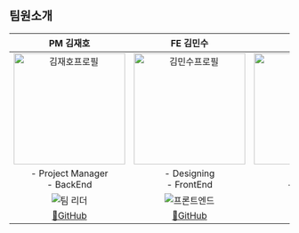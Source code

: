 ## 팀원소개 
|PM 김재호|FE 김민수|BE 박준걸|BE 전성환|
|:---:|:---:|:---:|:---:|
|<img alt="김재호프로필" src="https://avatars.githubusercontent.com/u/153428925?v=4" width="200" height="200">|<img width="200" height="200" alt="김민수프로필" src="https://avatars.githubusercontent.com/u/129649787?v=4">|<img width="200" height="200" alt="박준걸프로필" src="https://avatars.githubusercontent.com/u/116718062?v=4">|<img width="200" height="200" alt="전성환프로필" src="https://avatars.githubusercontent.com/u/79620128?v=4">|
|- Project Manager<br> - BackEnd | - Designing<br> - FrontEnd | - Server<br> - BackEnd | - Security<br> - BackEnd |
| <img alt="팀 리더" src="https://img.shields.io/badge/Team%20Leader-red"> | <img alt="프론트엔드" src="https://img.shields.io/badge/FrontEnd-yellow"> | <img alt="백엔드" src="https://img.shields.io/badge/BackEnd-brightgreen"> | <img alt="백엔드" src="https://img.shields.io/badge/BackEnd-brightgreen"> |
|[🔗GitHub](https://github.com/scorve12)|[🔗GitHub](https://github.com/computerkingminsu)|[🔗GitHub](https://github.com/jxxn92)|[🔗GitHub](https://github.com/areono)|
